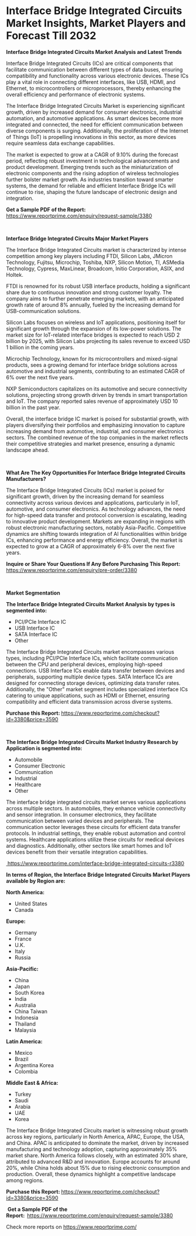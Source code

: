 <p><h1>Interface Bridge Integrated Circuits Market Insights, Market Players and Forecast Till 2032</h1></p><p><strong>Interface Bridge Integrated Circuits Market Analysis and Latest Trends</strong></p>
<p><p>Interface Bridge Integrated Circuits (ICs) are critical components that facilitate communication between different types of data buses, ensuring compatibility and functionality across various electronic devices. These ICs play a vital role in connecting different interfaces, like USB, HDMI, and Ethernet, to microcontrollers or microprocessors, thereby enhancing the overall efficiency and performance of electronic systems. </p><p>The Interface Bridge Integrated Circuits Market is experiencing significant growth, driven by increased demand for consumer electronics, industrial automation, and automotive applications. As smart devices become more integrated and connected, the need for efficient communication between diverse components is surging. Additionally, the proliferation of the Internet of Things (IoT) is propelling innovations in this sector, as more devices require seamless data exchange capabilities. </p><p>The market is expected to grow at a CAGR of 9.10% during the forecast period, reflecting robust investment in technological advancements and product development. Emerging trends such as the miniaturization of electronic components and the rising adoption of wireless technologies further bolster market growth. As industries transition toward smarter systems, the demand for reliable and efficient Interface Bridge ICs will continue to rise, shaping the future landscape of electronic design and integration.</p></p>
<p><strong>Get a Sample PDF of the Report:&nbsp;</strong> <a href="https://www.reportprime.com/enquiry/request-sample/3380?utm_campaign=3263&utm_medium=2&utm_source=Github&utm_content=ia&utm_term=18032025&utm_id=interface-bridge-integrated-circuits">https://www.reportprime.com/enquiry/request-sample/3380</a></p>
<p>&nbsp;</p>
<p><strong>Interface Bridge Integrated Circuits Major Market Players</strong></p>
<p><p>The Interface Bridge Integrated Circuits market is characterized by intense competition among key players including FTDI, Silicon Labs, JMicron Technology, Fujitsu, Microchip, Toshiba, NXP, Silicon Motion, TI, ASMedia Technology, Cypress, MaxLinear, Broadcom, Initio Corporation, ASIX, and Holtek. </p><p>FTDI is renowned for its robust USB interface products, holding a significant share due to continuous innovation and strong customer loyalty. The company aims to further penetrate emerging markets, with an anticipated growth rate of around 8% annually, fueled by the increasing demand for USB-communication solutions.</p><p>Silicon Labs focuses on wireless and IoT applications, positioning itself for significant growth through the expansion of its low-power solutions. The market size for IoT-related interface bridges is expected to reach USD 2 billion by 2025, with Silicon Labs projecting its sales revenue to exceed USD 1 billion in the coming years.</p><p>Microchip Technology, known for its microcontrollers and mixed-signal products, sees a growing demand for interface bridge solutions across automotive and industrial segments, contributing to an estimated CAGR of 6% over the next five years. </p><p>NXP Semiconductors capitalizes on its automotive and secure connectivity solutions, projecting strong growth driven by trends in smart transportation and IoT. The company reported sales revenue of approximately USD 10 billion in the past year.</p><p>Overall, the interface bridge IC market is poised for substantial growth, with players diversifying their portfolios and emphasizing innovation to capture increasing demand from automotive, industrial, and consumer electronics sectors. The combined revenue of the top companies in the market reflects their competitive strategies and market presence, ensuring a dynamic landscape ahead.</p></p>
<p>&nbsp;</p>
<p><strong>What Are The Key Opportunities For Interface Bridge Integrated Circuits Manufacturers?</strong></p>
<p><p>The Interface Bridge Integrated Circuits (ICs) market is poised for significant growth, driven by the increasing demand for seamless connectivity across various devices and applications, particularly in IoT, automotive, and consumer electronics. As technology advances, the need for high-speed data transfer and protocol conversion is escalating, leading to innovative product development. Markets are expanding in regions with robust electronic manufacturing sectors, notably Asia-Pacific. Competitive dynamics are shifting towards integration of AI functionalities within bridge ICs, enhancing performance and energy efficiency. Overall, the market is expected to grow at a CAGR of approximately 6-8% over the next five years.</p></p>
<p><strong>Inquire or Share Your Questions If Any Before Purchasing This Report:</strong> <a href="https://www.reportprime.com/enquiry/pre-order/3380?utm_campaign=3263&utm_medium=2&utm_source=Github&utm_content=ia&utm_term=18032025&utm_id=interface-bridge-integrated-circuits">https://www.reportprime.com/enquiry/pre-order/3380</a></p>
<p>&nbsp;</p>
<p><strong>Market Segmentation</strong></p>
<p><strong>The Interface Bridge Integrated Circuits Market Analysis by types is segmented into:</strong></p>
<p><ul><li>PCI/PCIe Interface IC</li><li>USB Interface IC</li><li>SATA Interface IC</li><li>Other</li></ul></p>
<p><p>The Interface Bridge Integrated Circuits market encompasses various types, including PCI/PCIe Interface ICs, which facilitate communication between the CPU and peripheral devices, employing high-speed connections. USB Interface ICs enable data transfer between devices and peripherals, supporting multiple device types. SATA Interface ICs are designed for connecting storage devices, optimizing data transfer rates. Additionally, the "Other" market segment includes specialized interface ICs catering to unique applications, such as HDMI or Ethernet, ensuring compatibility and efficient data transmission across diverse systems.</p></p>
<p><strong>Purchase this Report:&nbsp;</strong><a href="https://www.reportprime.com/checkout?id=3380&price=3590&utm_campaign=3263&utm_medium=2&utm_source=Github&utm_content=ia&utm_term=18032025&utm_id=interface-bridge-integrated-circuits">https://www.reportprime.com/checkout?id=3380&price=3590</a></p>
<p>&nbsp;</p>
<p><strong>The Interface Bridge Integrated Circuits Market Industry Research by Application is segmented into:</strong></p>
<p><ul><li>Automobile</li><li>Consumer Electronic</li><li>Communication</li><li>Industrial</li><li>Healthcare</li><li>Other</li></ul></p>
<p><p>The interface bridge integrated circuits market serves various applications across multiple sectors. In automobiles, they enhance vehicle connectivity and sensor integration. In consumer electronics, they facilitate communication between varied devices and peripherals. The communication sector leverages these circuits for efficient data transfer protocols. In industrial settings, they enable robust automation and control systems. Healthcare applications utilize these circuits for medical devices and diagnostics. Additionally, other sectors like smart homes and IoT devices benefit from their versatile integration capabilities.</p></p>
<p><a href="https://www.reportprime.com/interface-bridge-integrated-circuits-r3380?utm_campaign=3263&utm_medium=2&utm_source=Github&utm_content=ia&utm_term=18032025&utm_id=interface-bridge-integrated-circuits">&nbsp;https://www.reportprime.com/interface-bridge-integrated-circuits-r3380</a></p>
<p><strong>In terms of Region, the Interface Bridge Integrated Circuits Market Players available by Region are:</strong></p>
<p>
    <p> <strong> North America: </strong>
        <ul>
            <li>United States</li>
            <li>Canada</li>
        </ul>
        </p> 
    <p> <strong> Europe: </strong>
        <ul>
            <li>Germany</li>
            <li>France</li>
            <li>U.K.</li>
            <li>Italy</li>
            <li>Russia</li>
        </ul>
        </p> 
    <p> <strong> Asia-Pacific: </strong>
        <ul>
            <li>China</li>
            <li>Japan</li>
            <li>South Korea</li>
            <li>India</li>
            <li>Australia</li>
            <li>China Taiwan</li>
            <li>Indonesia</li>
            <li>Thailand</li>
            <li>Malaysia</li>
        </ul>
        </p> 
    <p> <strong> Latin America: </strong>
        <ul>
            <li>Mexico</li>
            <li>Brazil</li>
            <li>Argentina Korea</li>
            <li>Colombia</li>
        </ul>
        </p> 
    <p> <strong> Middle East & Africa: </strong>
        <ul>
            <li>Turkey</li>
            <li>Saudi</li>
            <li>Arabia</li>
            <li>UAE</li>
            <li>Korea</li>
        </ul>
    </p>
    </p>
<p><p>The Interface Bridge Integrated Circuits market is witnessing robust growth across key regions, particularly in North America, APAC, Europe, the USA, and China. APAC is anticipated to dominate the market, driven by increased manufacturing and technology adoption, capturing approximately 35% market share. North America follows closely, with an estimated 30% share, attributed to advanced R&D and innovation. Europe accounts for around 20%, while China holds about 15% due to rising electronic consumption and production. Overall, these dynamics highlight a competitive landscape among regions.</p></p>
<p><strong>Purchase this Report: </strong><a href="https://www.reportprime.com/checkout?id=3380&price=3590&utm_campaign=3263&utm_medium=2&utm_source=Github&utm_content=ia&utm_term=18032025&utm_id=interface-bridge-integrated-circuits">https://www.reportprime.com/checkout?id=3380&price=3590</a></p>
<p>&nbsp;<strong>Get a Sample PDF of the Report:&nbsp;&nbsp;</strong><a href="https://www.reportprime.com/enquiry/request-sample/3380?utm_campaign=3263&utm_medium=2&utm_source=Github&utm_content=ia&utm_term=18032025&utm_id=interface-bridge-integrated-circuits">https://www.reportprime.com/enquiry/request-sample/3380</a></p>
<p><strong></strong></p>
<p>Check more reports on <a href="https://www.reportprime.com/?utm_campaign=3263&utm_medium=2&utm_source=Github&utm_content=ia&utm_term=18032025&utm_id=interface-bridge-integrated-circuits">https://www.reportprime.com/</a></p>